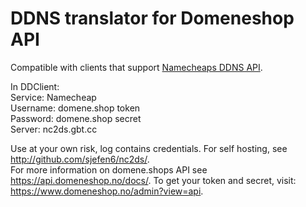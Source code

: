 # DDNS translator for Domeneshop API
Compatible with clients that support [Namecheaps DDNS API](https://www.namecheap.com/support/knowledgebase/article.aspx/29/11/how-do-i-use-a-browser-to-dynamically-update-the-hosts-ip).

In DDClient:  
Service: Namecheap  
Username: domene.shop token  
Password: domene.shop secret  
Server: nc2ds.gbt.cc

Use at your own risk, log contains credentials. For self hosting, see http://github.com/sjefen6/nc2ds/.  
For more information on domene.shops API see https://api.domeneshop.no/docs/. To get your token and secret, visit: https://www.domeneshop.no/admin?view=api.
